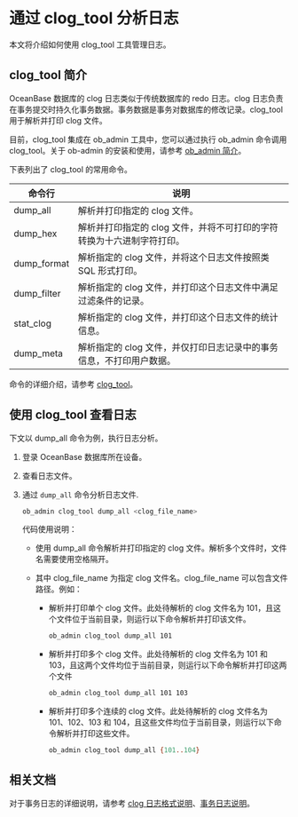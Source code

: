 # 通过 clog_tool 分析日志

本文将介绍如何使用 clog_tool 工具管理日志。

## clog_tool 简介

OceanBase 数据库的 clog 日志类似于传统数据库的 redo 日志。clog 日志负责在事务提交时持久化事务数据。事务数据是事务对数据库的修改记录。clog_tool 用于解析并打印 clog 文件。

目前，clog_tool 集成在 ob_admin 工具中，您可以通过执行 ob_admin 命令调用 clog_tool。关于 ob-admin 的安装和使用，请参考 [ob_admin 简介](../../../../1800.supporting-tools/100.ob-admin/100.overview-of-ob_admin.md)。

下表列出了 clog_tool 的常用命令。

| 命令行   | 说明 |
|----------|-----|
| dump_all | 解析并打印指定的 clog 文件。|
| dump_hex | 解析并打印指定的 clog 文件，并将不可打印的字符转换为十六进制字符打印。|
| dump_format | 解析指定的 clog 文件，并将这个日志文件按照类 SQL 形式打印。|
| dump_filter | 解析指定的 clog 文件，并打印这个日志文件中满足过滤条件的记录。|
| stat_clog | 解析指定的 clog 文件，并打印这个日志文件的统计信息。|
| dump_meta | 解析指定的 clog 文件，并仅打印日志记录中的事务信息，不打印用户数据。|

命令的详细介绍，请参考 [clog_tool](../../../../1800.supporting-tools/100.ob-admin/300.clog/300.clog_tool.md)。

## 使用 clog_tool 查看日志

下文以 dump_all 命令为例，执行日志分析。

1. 登录 OceanBase 数据库所在设备。
2. 查看日志文件。
3. 通过 `dump_all` 命令分析日志文件.

    ```bash
    ob_admin clog_tool dump_all <clog_file_name>
    ```

    代码使用说明：

    * 使用 dump_all 命令解析并打印指定的 clog 文件。解析多个文件时，文件名需要使用空格隔开。

    * 其中 clog_file_name 为指定 clog 文件名。clog_file_name 可以包含文件路径。例如：

        * 解析并打印单个 clog 文件。此处待解析的 clog 文件名为 101，且这个文件位于当前目录，则运行以下命令解析并打印该文件。

            ```bash
            ob_admin clog_tool dump_all 101
            ```

        * 解析并打印多个 clog 文件。此处待解析的 clog 文件名为 101 和 103，且这两个文件均位于当前目录，则运行以下命令解析并打印这两个文件

            ```bash
            ob_admin clog_tool dump_all 101 103
            ```

        * 解析并打印多个连续的 clog 文件。此处待解析的 clog 文件名为 101、102、103 和 104，且这些文件均位于当前目录，则运行以下命令解析并打印这些文件。

            ```bash
            ob_admin clog_tool dump_all {101..104}
            ```

## 相关文档

对于事务日志的详细说明，请参考 [clog 日志格式说明](../../../../1800.supporting-tools/100.ob-admin/300.clog/400.format_of_clogs.md)、[事务日志说明](../../../../1800.supporting-tools/100.ob-admin/300.clog/500.transaction_information_of_clog.md)。
